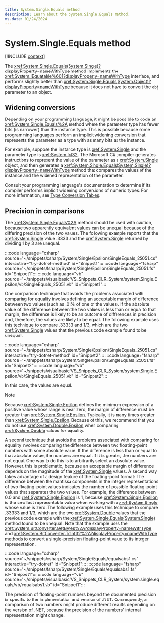 ```yaml
---
title: System.Single.Equals method
description: Learn about the System.Single.Equals method.
ms.date: 01/24/2024
---
```

# System.Single.Equals method

[!INCLUDE [context](includes/context.md)]

The <xref:System.Single.Equals(System.Single)?displayProperty=nameWithType> method implements the <xref:System.IEquatable%601?displayProperty=nameWithType> interface, and performs slightly better than <xref:System.Single.Equals(System.Object)?displayProperty=nameWithType> because it does not have to convert the `obj` parameter to an object.

## Widening conversions

Depending on your programming language, it might be possible to code an <xref:System.Single.Equals%2A> method where the parameter type has fewer bits (is narrower) than the instance type. This is possible because some programming languages perform an implicit widening conversion that represents the parameter as a type with as many bits as the instance.

For example, suppose the instance type is <xref:System.Single> and the parameter type is <xref:System.Int32>. The Microsoft C# compiler generates instructions to represent the value of the parameter as a <xref:System.Single> object, and then generates a <xref:System.Single.Equals(System.Single)?displayProperty=nameWithType> method that compares the values of the instance and the widened representation of the parameter.

Consult your programming language's documentation to determine if its compiler performs implicit widening conversions of numeric types. For more information, see [Type Conversion Tables](../../standard/base-types/conversion-tables.md).

## Precision in comparisons

The <xref:System.Single.Equals%2A> method should be used with caution, because two apparently equivalent values can be unequal because of the differing precision of the two values. The following example reports that the <xref:System.Single> value .3333 and the <xref:System.Single> returned by dividing 1 by 3 are unequal.

:::code language="csharp" source="~/snippets/csharp/System/Single/Epsilon/SingleEquals_25051.cs" interactive="try-dotnet-method" id="Snippet1":::
:::code language="fsharp" source="~/snippets/fsharp/System/Single/Epsilon/SingleEquals_25051.fs" id="Snippet1":::
:::code language="vb" source="~/snippets/visualbasic/VS_Snippets_CLR_System/system.Single.Epsilon/vb/SingleEquals_25051.vb" id="Snippet1":::

One comparison technique that avoids the problems associated with comparing for equality involves defining an acceptable margin of difference between two values (such as .01% of one of the values). If the absolute value of the difference between the two values is less than or equal to that margin, the difference is likely to be an outcome of differences in precision and, therefore, the values are likely to be equal. The following example uses this technique to compare .33333 and 1/3, which are the two <xref:System.Single> values that the previous code example found to be unequal.

:::code language="csharp" source="~/snippets/csharp/System/Single/Epsilon/SingleEquals_25051.cs" interactive="try-dotnet-method" id="Snippet2":::
:::code language="fsharp" source="~/snippets/fsharp/System/Single/Epsilon/SingleEquals_25051.fs" id="Snippet2":::
:::code language="vb" source="~/snippets/visualbasic/VS_Snippets_CLR_System/system.Single.Epsilon/vb/SingleEquals_25051.vb" id="Snippet2":::

In this case, the values are equal.

> [!NOTE]
> Because <xref:System.Single.Epsilon> defines the minimum expression of a positive value whose range is near zero, the margin of difference must be greater than <xref:System.Single.Epsilon>. Typically, it is many times greater than <xref:System.Single.Epsilon>. Because of this, we recommend that you do not use <xref:System.Double.Epsilon> when comparing <xref:System.Double> values for equality.

A second technique that avoids the problems associated with comparing for equality involves comparing the difference between two floating-point numbers with some absolute value. If the difference is less than or equal to that absolute value, the numbers are equal. If it is greater, the numbers are not equal. One way to do this is to arbitrarily select an absolute value. However, this is problematic, because an acceptable margin of difference depends on the magnitude of the <xref:System.Single> values. A second way takes advantage of a design feature of the floating-point format: The difference between the mantissa components in the integer representations of two floating-point values indicates the number of possible floating-point values that separates the two values. For example, the difference between 0.0 and <xref:System.Single.Epsilon> is 1, because <xref:System.Single.Epsilon> is the smallest representable value when working with a <xref:System.Single> whose value is zero. The following example uses this technique to compare .33333 and 1/3, which are the two <xref:System.Double> values that the previous code example with the <xref:System.Single.Equals(System.Single)> method found to be unequal. Note that the example uses the <xref:System.BitConverter.GetBytes%2A?displayProperty=nameWithType> and <xref:System.BitConverter.ToInt32%2A?displayProperty=nameWithType> methods to convert a single-precision floating-point value to its integer representation.

:::code language="csharp" source="~/snippets/csharp/System/Single/Equals/equalsabs1.cs" interactive="try-dotnet" id="Snippet1":::
:::code language="fsharp" source="~/snippets/fsharp/System/Single/Equals/equalsabs1.fs" id="Snippet1":::
:::code language="vb" source="~/snippets/visualbasic/VS_Snippets_CLR_System/system.single.equals/vb/equalsabs1.vb" id="Snippet1":::

The precision of floating-point numbers beyond the documented precision is specific to the implementation and version of .NET. Consequently, a comparison of two numbers might produce different results depending on the version of .NET, because the precision of the numbers' internal representation might change.
